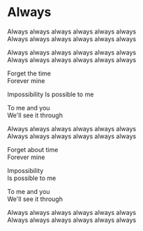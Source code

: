 # Always  

Always always always always always always  
Always always always always always always  

Always always always always always always  
Always always always always always always  

Forget the time  
Forever mine  

Impossibility
Is possible to me  

To me and you  
We'll see it through  

Always always always always always always  
Always always always always always always  

Forget about time  
Forever mine  

Impossibility  
Is possible to me  

To me and you  
We'll see it through  

Always always always always always always  
Always always always always always always  
